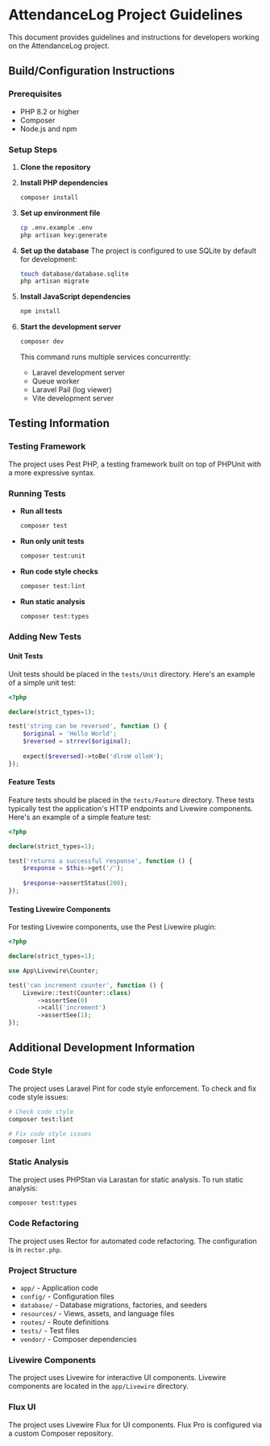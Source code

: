 # AttendanceLog Project Guidelines

This document provides guidelines and instructions for developers working on the AttendanceLog project.

## Build/Configuration Instructions

### Prerequisites
- PHP 8.2 or higher
- Composer
- Node.js and npm

### Setup Steps

1. **Clone the repository**

2. **Install PHP dependencies**
   ```bash
   composer install
   ```

3. **Set up environment file**
   ```bash
   cp .env.example .env
   php artisan key:generate
   ```

4. **Set up the database**
   The project is configured to use SQLite by default for development:
   ```bash
   touch database/database.sqlite
   php artisan migrate
   ```

5. **Install JavaScript dependencies**
   ```bash
   npm install
   ```

6. **Start the development server**
   ```bash
   composer dev
   ```
   This command runs multiple services concurrently:
   - Laravel development server
   - Queue worker
   - Laravel Pail (log viewer)
   - Vite development server

## Testing Information

### Testing Framework
The project uses Pest PHP, a testing framework built on top of PHPUnit with a more expressive syntax.

### Running Tests

- **Run all tests**
  ```bash
  composer test
  ```

- **Run only unit tests**
  ```bash
  composer test:unit
  ```

- **Run code style checks**
  ```bash
  composer test:lint
  ```

- **Run static analysis**
  ```bash
  composer test:types
  ```

### Adding New Tests

#### Unit Tests
Unit tests should be placed in the `tests/Unit` directory. Here's an example of a simple unit test:

```php
<?php

declare(strict_types=1);

test('string can be reversed', function () {
    $original = 'Hello World';
    $reversed = strrev($original);
    
    expect($reversed)->toBe('dlroW olleH');
});
```

#### Feature Tests
Feature tests should be placed in the `tests/Feature` directory. These tests typically test the application's HTTP endpoints and Livewire components. Here's an example of a simple feature test:

```php
<?php

declare(strict_types=1);

test('returns a successful response', function () {
    $response = $this->get('/');
    
    $response->assertStatus(200);
});
```

#### Testing Livewire Components
For testing Livewire components, use the Pest Livewire plugin:

```php
<?php

declare(strict_types=1);

use App\Livewire\Counter;

test('can increment counter', function () {
    Livewire::test(Counter::class)
        ->assertSee(0)
        ->call('increment')
        ->assertSee(1);
});
```

## Additional Development Information

### Code Style
The project uses Laravel Pint for code style enforcement. To check and fix code style issues:

```bash
# Check code style
composer test:lint

# Fix code style issues
composer lint
```

### Static Analysis
The project uses PHPStan via Larastan for static analysis. To run static analysis:

```bash
composer test:types
```

### Code Refactoring
The project uses Rector for automated code refactoring. The configuration is in `rector.php`.

### Project Structure
- `app/` - Application code
- `config/` - Configuration files
- `database/` - Database migrations, factories, and seeders
- `resources/` - Views, assets, and language files
- `routes/` - Route definitions
- `tests/` - Test files
- `vendor/` - Composer dependencies

### Livewire Components
The project uses Livewire for interactive UI components. Livewire components are located in the `app/Livewire` directory.

### Flux UI
The project uses Livewire Flux for UI components. Flux Pro is configured via a custom Composer repository.
